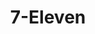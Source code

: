 ---
title: "7-Eleven"
url: /portland/7-eleven-southeast-mcloughlin-boulevard-2/
shop: convenience
---